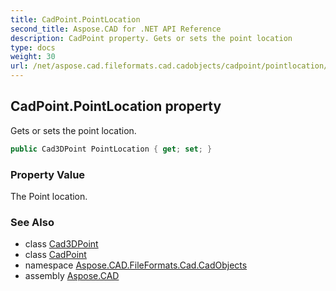 ```yaml
---
title: CadPoint.PointLocation
second_title: Aspose.CAD for .NET API Reference
description: CadPoint property. Gets or sets the point location
type: docs
weight: 30
url: /net/aspose.cad.fileformats.cad.cadobjects/cadpoint/pointlocation/
---
```

## CadPoint.PointLocation property

Gets or sets the point location.

```csharp
public Cad3DPoint PointLocation { get; set; }
```

### Property Value

The Point location.

### See Also

* class [Cad3DPoint](../../cad3dpoint/)
* class [CadPoint](../)
* namespace [Aspose.CAD.FileFormats.Cad.CadObjects](../../cadpoint/)
* assembly [Aspose.CAD](../../../)


